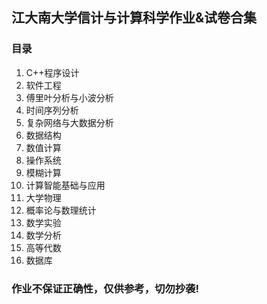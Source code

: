 ## 江大南大学信计与计算科学作业&试卷合集
### 目录
1. C++程序设计
2. 软件工程
3. 傅里叶分析与小波分析
4. 时间序列分析
5. 复杂网络与大数据分析
6. 数据结构
7. 数值计算
8. 操作系统
9. 模糊计算
10. 计算智能基础与应用
11. 大学物理
12. 概率论与数理统计
13. 数学实验
14. 数学分析
15. 高等代数
16. 数据库
### 作业不保证正确性，仅供参考，切勿抄袭!
